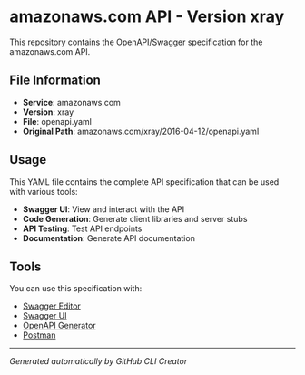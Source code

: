 # amazonaws.com API - Version xray

This repository contains the OpenAPI/Swagger specification for the amazonaws.com API.

## File Information

- **Service**: amazonaws.com
- **Version**: xray
- **File**: openapi.yaml
- **Original Path**: amazonaws.com/xray/2016-04-12/openapi.yaml

## Usage

This YAML file contains the complete API specification that can be used with various tools:

- **Swagger UI**: View and interact with the API
- **Code Generation**: Generate client libraries and server stubs
- **API Testing**: Test API endpoints
- **Documentation**: Generate API documentation

## Tools

You can use this specification with:

- [Swagger Editor](https://editor.swagger.io/)
- [Swagger UI](https://swagger.io/tools/swagger-ui/)
- [OpenAPI Generator](https://openapi-generator.tech/)
- [Postman](https://www.postman.com/)

---

*Generated automatically by GitHub CLI Creator*

